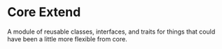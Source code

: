 Core Extend
===========

A module of reusable classes, interfaces, and traits for things that
could have been a little more flexible from core.